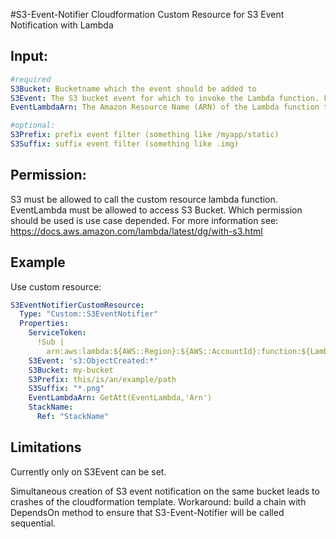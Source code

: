 #S3-Event-Notifier
Cloudformation Custom Resource for S3 Event Notification with Lambda

## Input:
```yaml
#required
S3Bucket: Bucketname which the event should be added to 
S3Event: The S3 bucket event for which to invoke the Lambda function. For more information, see Supported Event Types in the Amazon Simple Storage Service Developer Guide.
EventLambdaArn: The Amazon Resource Name (ARN) of the Lambda function that Amazon S3 invokes when the specified event type occurs.             

#optional:
S3Prefix: prefix event filter (something like /myapp/static)
S3Suffix: suffix event filter (something like .img)
```
## Permission: 

S3 must be allowed to call the custom resource lambda function.
EventLambda must be allowed to access S3 Bucket. Which permission should be used is use case depended.
For more information see:
https://docs.aws.amazon.com/lambda/latest/dg/with-s3.html

## Example
Use custom resource:
```yaml
S3EventNotifierCustomResource: 
  Type: "Custom::S3EventNotifier"
  Properties: 
    ServiceToken:
      !Sub |
        arn:aws:lambda:${AWS::Region}:${AWS::AccountId}:function:${LambdaFunctionName}
    S3Event: 's3:ObjectCreated:*'
    S3Bucket: my-bucket
    S3Prefix: this/is/an/example/path
    S3Suffix: "*.png"
    EventLambdaArn: GetAtt(EventLambda,'Arn')
    StackName: 
      Ref: "StackName"      
```

## Limitations

Currently only on S3Event can be set.

Simultaneous creation of S3 event notification on the same bucket leads to crashes of the cloudformation template.
Workaround: build a chain with DependsOn method to ensure that S3-Event-Notifier will be called sequential.